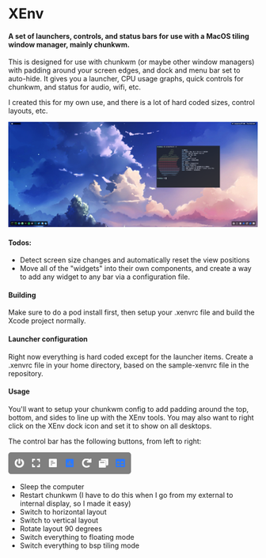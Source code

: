 # XEnv
#### A set of launchers, controls, and status bars for use with a MacOS tiling window manager, mainly chunkwm.

This is designed for use with chunkwm (or maybe other window managers) with padding around your screen edges, and dock and menu bar set to auto-hide. It gives you a launcher, CPU usage graphs, quick controls for chunkwm, and status for audio, wifi, etc.

I created this for my own use, and there is a lot of hard coded sizes, control layouts, etc.

![Screenshot](https://github.com/bensinc/XEnv/raw/master/screenshot.png "Screenshot")

#### Todos:

* Detect screen size changes and automatically reset the view positions
* Move all of the "widgets" into their own components, and create a way to add any widget to any bar via a configuration file.

#### Building

Make sure to do a pod install first, then setup your .xenvrc file and build the Xcode project normally.

#### Launcher configuration

Right now everything is hard coded except for the launcher items. Create a .xenvrc file in your home directory, based on the sample-xenvrc file in the repository.

#### Usage

You'll want to setup your chunkwm config to add padding around the top, bottom, and sides to line up with the XEnv tools. You may also want to right click on the XEnv dock icon and set it to show on all desktops.

The control bar has the following buttons, from left to right:

![Control Buttons](https://github.com/bensinc/XEnv/raw/master/controls.png "Control Buttons")

* Sleep the computer
* Restart chunkwm (I have to do this when I go from my external to internal display, so I made it easy)
* Switch to horizontal layout
* Switch to vertical layout
* Rotate layout 90 degrees
* Switch everything to floating mode
* Switch everything to bsp tiling mode



